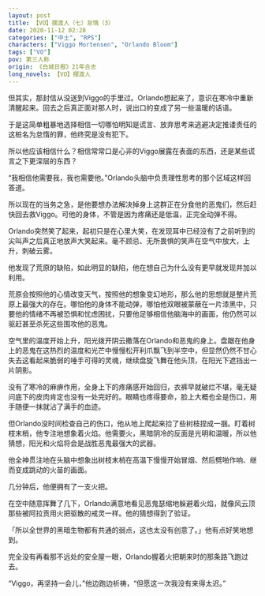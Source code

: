 ```yaml
---
layout: post
title: 【VO】摆渡人（七）怠惰（3）
date: 2020-11-12 02:28
categories: ["中土", "RPS"]
characters: ["Viggo Mortensen", "Orlando Bloom"]
tags: ["VO"]
pov: 第三人称
origin: 《白城日报》21年合志
long_novels: 【VO】摆渡人
---
```


但其实，那封信从没送到Viggo的手里过。Orlando想起来了，意识在寒冷中重新清醒起来。回去之后真正面对那人时，说出口的变成了另一些温暖的话语。

于是这简单粗暴地选择相信一切哪怕明知是谎言、放弃思考来逃避决定推诿责任的这桩名为怠惰的罪，他终究是没有犯下。

所以他应该相信什么？相信常常口是心非的Viggo展露在表面的东西，还是某些谎言之下更深层的东西？

“我相信他需要我，我也需要他。”Orlando头脑中负责理性思考的那个区域这样回答道。

所以现在的当务之急，是他要想办法解决掉身上这群正在分食他的恶鬼们，然后赶快回去救Viggo。可他的身体，不管是因为疼痛还是低温，正完全动弹不得。

Orlando突然笑了起来，起初只是在心里大笑，在发现耳中已经没有了之前听到的尖叫声之后真正地放声大笑起来。毫不顾忌、无所畏惧的笑声在空气中放大，上升，刺破云雾。

他发现了荒原的缺陷，如此明显的缺陷，他在想自己为什么没有更早就发现并加以利用。

荒原会按照他的心情改变天气，按照他的想象变幻地形，那么他的思想就是整片荒原上最强大的存在。哪怕他的身体不能动弹，哪怕他双眼被蒙蔽在一片漆黑中，只要他的情绪不再被恐惧和忧虑困扰，只要他足够相信他脑海中的画面，他仍然可以驱赶甚至杀死这些围攻他的恶鬼。

空气里的温度开始上升，阳光拨开阴云撒落在Orlando和恶鬼的身上。盘踞在他身上的恶鬼在这热烈的温度和光芒中慢慢松开利爪飘飞到半空中，但显然仍然不甘心失去这看起来脆弱的唾手可得的灵魂，继续盘旋飞舞在他头顶，在阳光下遮挡出一片阴影。

没有了寒冷的麻痹作用，全身上下的疼痛感开始回归，衣裤早就破烂不堪，毫无疑问底下的皮肉肯定也没有一处完好的。眼睛也疼得要命，脸上大概也全是伤口，用手随便一抹就沾了满手的血迹。

但Orlando没时间检查自己的伤口，他从地上爬起来捡了些树枝捏成一捆。盯着树枝末梢，他专注地想象着火焰。他需要火，黑暗阴冷的反面是光明和温暖，所以他猜想，阳光和火焰将会是战胜恶鬼最强大的武器。

他全神贯注地在头脑中想象出树枝末梢在高温下慢慢开始冒烟、然后劈啪作响、继而变成跳动的火苗的画面。

几分钟后，他便拥有了一支火把。

在空中随意挥舞了几下，Orlando满意地看见恶鬼瑟缩地躲避着火焰，就像风云顶那些被阿拉贡用火把驱散的戒灵一样。他的猜想得到了验证。

「所以全世界的黑暗生物都有共通的弱点，这也太没有创意了。」他有点好笑地想到。

完全没有再看那不远处的安全屋一眼，Orlando握着火把朝来时的那条路飞跑过去。

“Viggo，再坚持一会儿，”他边跑边祈祷，“但愿这一次我没有来得太迟。”
